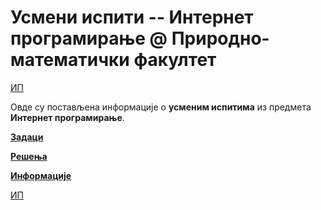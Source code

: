 # Усмени испити -- Интернет програмирање @ Природно-математички факултет

[ИП](../README.md)

Овде су постављена информације о **усменим испитима** из предмета **Интернет програмирање**.  

**[Задаци](zadaci/README.md)**

**[Решења](resenja/README.md)**

**[Информације](info/README.md)**

[ИП](../README.md)